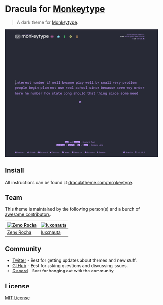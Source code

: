 # Dracula for [Monkeytype](https://monkeytype.com)

> A dark theme for [Monkeytype](https://monkeytype.com).

![Screenshot](./screenshot.png)

## Install

All instructions can be found at [draculatheme.com/monkeytype](https://draculatheme.com/monkeytype).

## Team

This theme is maintained by the following person(s) and a bunch of [awesome contributors](https://github.com/dracula/monkeytype/graphs/contributors).

| [![Zeno Rocha](https://github.com/zenorocha.png?size=75)](https://github.com/zenorocha) | [![luxonauta](https://github.com/luxonauta.png?size=75)](https://github.com/luxonauta) |
| --------------------------------------------------------------------------------------- | -------------------------------------------------------------------------------------- |
| [Zeno Rocha](https://github.com/zenorocha)                                              | [luxonauta](https://github.com/luxonauta)                                              |

## Community

- [Twitter](https://twitter.com/draculatheme) - Best for getting updates about themes and new stuff.
- [GitHub](https://github.com/dracula/dracula-theme/discussions) - Best for asking questions and discussing issues.
- [Discord](https://draculatheme.com/discord-invite) - Best for hanging out with the community.

## License

[MIT License](./LICENSE)

